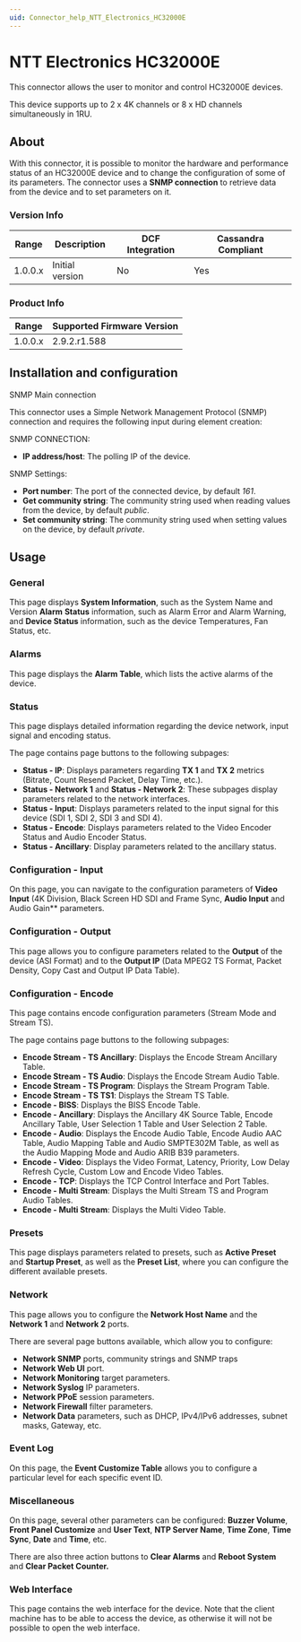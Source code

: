 ```yaml
---
uid: Connector_help_NTT_Electronics_HC32000E
---
```


# NTT Electronics HC32000E

This connector allows the user to monitor and control HC32000E devices.

This device supports up to 2 x 4K channels or 8 x HD channels simultaneously in 1RU.

## About

With this connector, it is possible to monitor the hardware and performance status of an HC32000E device and to change the configuration of some of its parameters. The connector uses a **SNMP connection** to retrieve data from the device and to set parameters on it.

### Version Info

| Range   | Description                          | DCF Integration | Cassandra Compliant |
|---------|--------------------------------------|-----------------|---------------------|
| 1.0.0.x | Initial version                      | No              | Yes                 |

### Product Info

| Range   | Supported Firmware Version |
|---------|----------------------------|
| 1.0.0.x | 2.9.2.r1.588              |

## Installation and configuration

SNMP Main connection

This connector uses a Simple Network Management Protocol (SNMP) connection and requires the following input during element creation:

SNMP CONNECTION:

- **IP address/host**: The polling IP of the device.

SNMP Settings:

- **Port number**: The port of the connected device, by default *161*.
- **Get community string**: The community string used when reading values from the device, by default *public*.
- **Set community string**: The community string used when setting values on the device, by default *private*.

## Usage

### General

This page displays **System Information**, such as the System Name and Version **Alarm** **Status** information, such as Alarm Error and Alarm Warning, and **Device Status** information, such as the device Temperatures, Fan Status, etc.

### Alarms

This page displays the **Alarm Table**, which lists the active alarms of the device.

### Status

This page displays detailed information regarding the device network, input signal and encoding status.

The page contains page buttons to the following subpages:

- **Status - IP**: Displays parameters regarding **TX 1** and **TX 2** metrics (Bitrate, Count Resend Packet, Delay Time, etc.).
- **Status - Network 1** and **Status - Network 2**: These subpages display parameters related to the network interfaces.
- **Status - Input**: Displays parameters related to the input signal for this device (SDI 1, SDI 2, SDI 3 and SDI 4).
- **Status - Encode**: Displays parameters related to the Video Encoder Status and Audio Encoder Status.
- **Status - Ancillary**: Display parameters related to the ancillary status.

### Configuration - Input

On this page, you can navigate to the configuration parameters of **Video Input** (4K Division, Black Screen HD SDI and Frame Sync, **Audio Input** and Audio Gain** parameters.

### Configuration - Output

This page allows you to configure parameters related to the **Output** of the device (ASI Format) and to the **Output IP** (Data MPEG2 TS Format, Packet Density, Copy Cast and Output IP Data Table).

### Configuration - Encode

This page contains encode configuration parameters (Stream Mode and Stream TS).


The page contains page buttons to the following subpages:

- **Encode Stream - TS Ancillary**: Displays the Encode Stream Ancillary Table.
- **Encode Stream - TS Audio**: Displays the Encode Stream Audio Table.
- **Encode Stream - TS Program**: Displays the Stream Program Table.
- **Encode Stream - TS TS1**: Displays the Stream TS Table.
- **Encode - BISS**: Displays the BISS Encode Table.
- **Encode - Ancillary**: Displays the Ancillary 4K Source Table, Encode Ancillary Table, User Selection 1 Table and User Selection 2 Table.
- **Encode - Audio**: Displays the Encode Audio Table, Encode Audio AAC Table, Audio Mapping Table and Audio SMPTE302M Table, as well as the Audio Mapping Mode and Audio ARIB B39 parameters.
- **Encode - Video**: Displays the Video Format, Latency, Priority, Low Delay Refresh Cycle, Custom Low and Encode Video Tables.
- **Encode - TCP**: Displays the TCP Control Interface and Port Tables.
- **Encode - Multi Stream**: Displays the Multi Stream TS and Program Audio Tables.
- **Encode - Multi Stream**: Displays the Multi Video Table.

### Presets

This page displays parameters related to presets, such as **Active Preset** and **Startup Preset**, as well as the **Preset List**, where you can configure the different available presets.

### Network

This page allows you to configure the **Network Host Name** and the **Network 1** and **Network 2** ports.

There are several page buttons available, which allow you to configure:

- **Network SNMP** ports, community strings and SNMP traps
- **Network Web UI** port.
- **Network Monitoring** target parameters.
- **Network Syslog** IP parameters.
- **Network PPoE** session parameters.
- **Network Firewall** filter parameters.
- **Network Data** parameters, such as DHCP, IPv4/IPv6 addresses, subnet masks, Gateway, etc.

### Event Log

On this page, the **Event Customize Table** allows you to configure a particular level for each specific event ID.

### Miscellaneous

On this page, several other parameters can be configured: **Buzzer Volume**, **Front Panel Customize** and **User Text**, **NTP Server Name**, **Time Zone**, **Time Sync**, **Date** and **Time**, etc.

There are also three action buttons to **Clear Alarms** and **Reboot System** and **Clear Packet Counter.**

### Web Interface

This page contains the web interface for the device. Note that the client machine has to be able to access the device, as otherwise it will not be possible to open the web interface.
